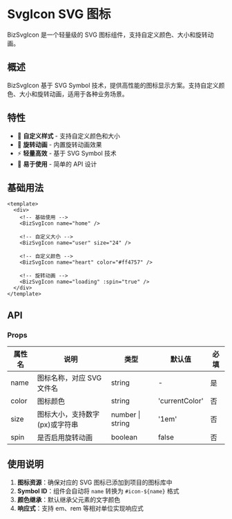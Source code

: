 # SvgIcon SVG 图标

BizSvgIcon 是一个轻量级的 SVG 图标组件，支持自定义颜色、大小和旋转动画。

## 概述

BizSvgIcon 基于 SVG Symbol 技术，提供高性能的图标显示方案。支持自定义颜色、大小和旋转动画，适用于各种业务场景。

## 特性

- 🎨 **自定义样式** - 支持自定义颜色和大小
- 🔄 **旋转动画** - 内置旋转动画效果
- ⚡ **轻量高效** - 基于 SVG Symbol 技术
- 🎯 **易于使用** - 简单的 API 设计

## 基础用法

```vue
<template>
  <div>
    <!-- 基础使用 -->
    <BizSvgIcon name="home" />

    <!-- 自定义大小 -->
    <BizSvgIcon name="user" size="24" />

    <!-- 自定义颜色 -->
    <BizSvgIcon name="heart" color="#ff4757" />

    <!-- 旋转动画 -->
    <BizSvgIcon name="loading" :spin="true" />
  </div>
</template>
```

## API

### Props

| 属性名 | 说明                           | 类型             | 默认值         | 必填 |
| ------ | ------------------------------ | ---------------- | -------------- | ---- |
| name   | 图标名称，对应 SVG 文件名      | string           | -              | 是   |
| color  | 图标颜色                       | string           | 'currentColor' | 否   |
| size   | 图标大小，支持数字(px)或字符串 | number \| string | '1em'          | 否   |
| spin   | 是否启用旋转动画               | boolean          | false          | 否   |

## 使用说明

1. **图标资源**：确保对应的 SVG 图标已添加到项目的图标库中
2. **Symbol ID**：组件会自动将 `name` 转换为 `#icon-${name}` 格式
3. **颜色继承**：默认继承父元素的文字颜色
4. **响应式**：支持 em、rem 等相对单位实现响应式

